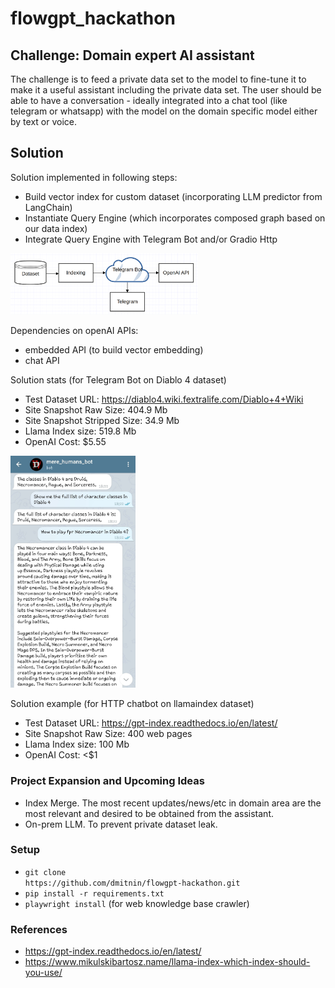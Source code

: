 # flowgpt_hackathon

## Challenge: Domain expert AI assistant
The challenge is to feed a private data set to the model to fine-tune it to
make it a useful assistant including the private data set. 
The user should be able to have a conversation - ideally integrated into a
chat tool (like telegram or whatsapp) with the model on the domain specific
model either by text or voice.

## Solution

Solution implemented in following steps:
* Build vector index for custom dataset (incorporating LLM predictor from LangChain)
* Instantiate Query Engine (which incorporates composed graph based on our data index)
* Integrate Query Engine with Telegram Bot and/or Gradio Http

<img src="diagram.png" width="300">

Dependencies on openAI APIs:
* embedded API (to build vector embedding)
* chat API

Solution stats (for Telegram Bot on Diablo 4 dataset)

* Test Dataset URL: https://diablo4.wiki.fextralife.com/Diablo+4+Wiki
* Site Snapshot Raw Size: 404.9 Mb
* Site Snapshot Stripped Size: 34.9 Mb
* Llama Index size: 519.8 Mb
* OpenAI Cost: $5.55

<img src="telegram.jpeg" width="200">

Solution example (for HTTP chatbot on llamaindex dataset)

* Test Dataset URL: https://gpt-index.readthedocs.io/en/latest/
* Site Snapshot Raw Size: 400 web pages
* Llama Index size: 100 Mb
* OpenAI Cost: <$1

### Project Expansion and Upcoming Ideas

* Index Merge.
The most recent updates/news/etc in domain area are the most relevant and desired to be obtained from the assistant.
* On-prem LLM. To prevent private dataset leak.

### Setup
* <code>git clone ht<span>tps://</span>github.com/dmitnin/flowgpt-hackathon.git</code>
* <code>pip install -r requirements.txt</code>
* <code>playwright install</code> (for web knowledge base crawler)

### References
* https://gpt-index.readthedocs.io/en/latest/
* https://www.mikulskibartosz.name/llama-index-which-index-should-you-use/
